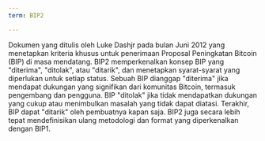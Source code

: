```yaml
---
term: BIP2

---
```

Dokumen yang ditulis oleh Luke Dashjr pada bulan Juni 2012 yang menetapkan kriteria khusus untuk penerimaan Proposal Peningkatan Bitcoin (BIP) di masa mendatang. BIP2 memperkenalkan konsep BIP yang "diterima", "ditolak", atau "ditarik", dan menetapkan syarat-syarat yang diperlukan untuk setiap status. Sebuah BIP dianggap "diterima" jika mendapat dukungan yang signifikan dari komunitas Bitcoin, termasuk pengembang dan pengguna. BIP "ditolak" jika tidak mendapatkan dukungan yang cukup atau menimbulkan masalah yang tidak dapat diatasi. Terakhir, BIP dapat "ditarik" oleh pembuatnya kapan saja. BIP2 juga secara lebih tepat mendefinisikan ulang metodologi dan format yang diperkenalkan dengan BIP1.